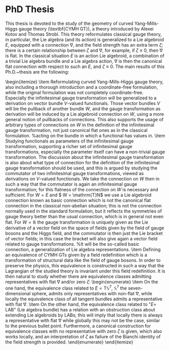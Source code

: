 # PhD Thesis

This thesis is devoted to the study of the geometry of curved Yang-Mills-Higgs gauge theory (\textbf{CYMH GT}), a theory introduced by Alexei Kotov and Thomas Strobl. This theory reformulates classical gauge theory, in particular, the Lie algebra (and its action) is generalized to a Lie algebroid $E$, equipped with a connection $\nabla$, and the field strength has an extra term $\zeta$; there is a certain relationship between $\zeta$ and $\nabla$, for example, if $\zeta \equiv 0$, then $\nabla$ is flat. In the classical situation $E$ is an action Lie algebroid, a combination of a trivial Lie algebra bundle and a Lie algebra action, $\nabla$ is then the canonical flat connection with respect to such an $E$, and $\zeta\equiv 0$. The main results of this Ph.D.~thesis are the following:

\begin{itemize}
	\item Reformulating curved Yang-Mills-Higgs gauge theory, also including a thorough introduction and a coordinate-free formulation, while the original formulation was not completely coordinate-free. Especially the infinitesimal gauge transformation will be generalized to a derivation on vector bundle $V$-valued functionals. Those vector bundles $V$ will be the pullback of another bundle $W$, and the gauge transformation as derivation will be induced by a Lie algebroid connection on $W$, using a more general notion of pullbacks of connections. This also supports the usage of arbitrary types of connections on $W$ in the definition of the infinitesimal gauge transformation, not just canonical flat ones as in the classical formulation.
	%acting on the bundle in which a functional has values in. 
	\item Studying functionals as parameters of the infinitesimal gauge transformation, supporting a richer set of infinitesimal gauge transformations, especially the parameter itself can have a non-trivial gauge transformation. The discussion about the infinitesimal gauge transformation is also about what type of connection for the definition of the infinitesimal gauge transformation should be used, and this is argued by studying the commutator of two infinitesimal gauge transformations, viewed as derivations on $V$-valued functionals. We take the connection on $W$ then in such a way that the commutator is again an infinitesimal gauge transformation; for this flatness of the connection on $W$ is necessary and sufficient. For $W= E$ and $ W = \mathrm{T}N$ we use a Lie algebroid connection known as basic connection which is not the canonical flat connection in the classical non-abelian situation; this is not the connection normally used in the standard formulation, but it reflects the symmetries of gauge theory better than the usual connection, which is in general not even flat. For $W = \mathbb{R}$ the gauge transformation is uniquely given as the Lie derivative of a vector field on the space of fields given by the field of gauge bosons and the Higgs field, and the commutator is then just the Lie bracket of vector fields; in this case the bracket will also give again a vector field related to gauge transformations.
	%It will be the so-called basic connection, a generalization of Lie algebra representations.
	\item Defining an equivalence of CYMH GTs given by a field redefinition which is a transformation of structural data like the field of gauge bosons. In order to preserve the physics, this equivalence is constructed in such a way that the Lagrangian of the studied theory is invariant under this field redefinition. It is then natural to study whether there are equivalence classes admitting representatives with flat $\nabla$ and/or zero $\zeta$:
	\begin{enumerate}
	\item On the one hand, the equivalence class related to $E = \mathrm{T}\mathds{S}^7$, $\mathds{S}^7$ the seven-dimensional sphere, admits only representatives with non-flat $\nabla$, while locally the equivalence class of all tangent bundles admits a representative with flat $\nabla$.
	\item On the other hand, the equivalence class related to "$E=$ LAB" (Lie algebra bundle) has a relation with an obstruction class about extending Lie algebroids by LABs; this will imply that locally there is always a representative with flat $\nabla$ while globally this may not be the case, similar to the previous bullet point. Furthermore, a canonical construction for equivalence classes with no representative with zero $\zeta$ is given, which also works locally, and an interpretation of $\zeta$ as failure of the Bianchi identity of the field strength is provided. 
	\end{enumerate}
\end{itemize}
